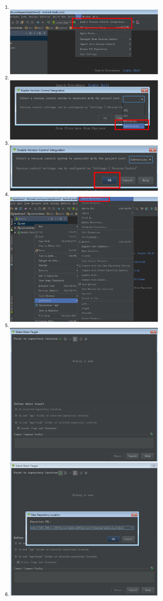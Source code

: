 1. ​
   ![image001](pics/Studio/SVN/image001.png)
2. ​
   ![image003](pics/Studio/SVN/image003.png)
3. ​
   ![image005](pics/Studio/SVN/image005.png)
4. ​
   ![image007](pics/Studio/SVN/image007.png)
5. ​
   ![image009](pics/Studio/SVN/image009.png)
6.  
   ![image011](pics/Studio/SVN/image011.png)